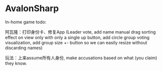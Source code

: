 # AvalonSharp

In-home game todo:

阿瓦隆：打印身份卡、修复App (Leader vote, add name manual drag sorting effect on view only with only a single up button, add circle group voting visualization, add group size +- button so we can easily resize without discarding names)

玩法：上来assume所有人身份, make accusations based on what (you claim) they know.
